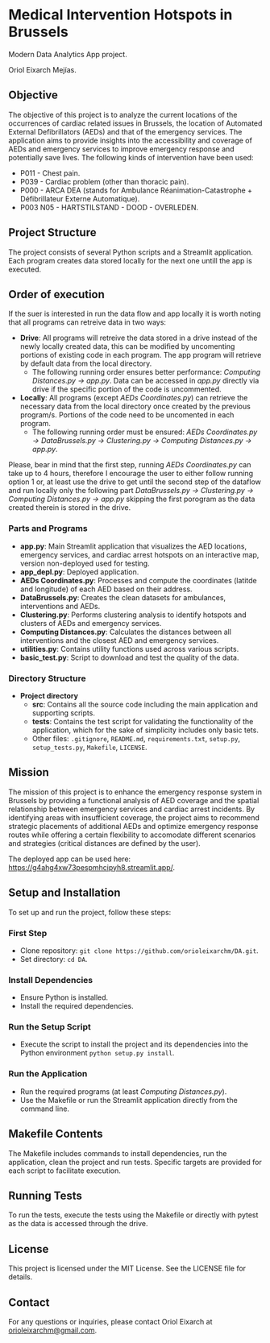 # Medical Intervention Hotspots in Brussels
Modern Data Analytics App project.

Oriol Eixarch Mejías.

## Objective
The objective of this project is to analyze the current locations of  the occurrences of cardiac related issues in Brussels, the location of Automated External Defibrillators (AEDs) and that of the emergency services. The application aims to provide insights into the accessibility and coverage of AEDs and emergency services to improve emergency response and potentially save lives.
The following kinds of intervention have been used:
- P011 - Chest pain.
- P039 - Cardiac problem (other than thoracic pain).
- P000 - ARCA DEA (stands for Ambulance Réanimation-Catastrophe + Défibrillateur Externe Automatique).
- P003  N05 - HARTSTILSTAND - DOOD - OVERLEDEN. 

## Project Structure
The project consists of several Python scripts and a Streamlit application.
Each program creates data stored locally for the next one untill the app is executed.

## Order of execution
If the suer is interested in run the data flow and app locally it is worth noting that all programs can retreive data in two ways:
- **Drive**: All programs will retreive the data stored in a drive instead of the newly locally created data, this can be modified by uncomenting portions of existing code in each program. The app program will retrieve by default data from the local directory.
  - The following running order ensures better performance: _Computing Distances.py -> app.py_. Data can be accessed in _app.py_ directly via drive if the specific portion of the code is uncommented.
- **Locally**: All programs (except _AEDs Coordinates.py_) can retrieve the necessary data from the local directory once created by the previous program/s. Portions of the code need to be uncomented in each program.
  - The following running order must be ensured: _AEDs Coordinates.py -> DataBrussels.py -> Clustering.py -> Computing Distances.py -> app.py_.

Please, bear in mind that the first step, running _AEDs Coordinates.py_ can take up to 4 hours, therefore I encourage the user to either follow running option 1 or, at least use the drive to get until the second step of the dataflow and run locally only the following part _DataBrussels.py -> Clustering.py -> Computing Distances.py -> app.py_ skipping the first porogram as the data created therein is stored in the drive.

### Parts and Programs
- **app.py**: Main Streamlit application that visualizes the AED locations, emergency services, and cardiac arrest hotspots on an interactive map, version non-deployed used for testing.
- **app_depl.py**: Deployed application.
- **AEDs Coordinates.py**: Processes and compute the coordinates (latitde and longitude) of each AED based on their address.
- **DataBrussels.py**: Creates the clean datasets for ambulances, interventions and AEDs.
- **Clustering.py**: Performs clustering analysis to identify hotspots and clusters of AEDs and emergency services.
- **Computing Distances.py**: Calculates the distances between all interventions and the closest AED and emergency services.
- **utilities.py**: Contains utility functions used across various scripts.
- **basic_test.py**: Script to download and test the quality of the data.

### Directory Structure
- **Project directory**
  - **src**: Contains all the source code including the main application and supporting scripts.
  - **tests**: Contains the test script for validating the functionality of the application, which for the sake of simplicity includes only basic tets.
  - Other files: `.gitignore`, `README.md`, `requirements.txt`, `setup.py`, `setup_tests.py`, `Makefile`, `LICENSE`.

## Mission
The mission of this project is to enhance the emergency response system in Brussels by providing a functional analysis of AED coverage and the spatial relationship between emergency services and cardiac arrest incidents. By identifying areas with insufficient coverage, the project aims to recommend strategic placements of additional AEDs and optimize emergency response routes while offering a certain flexibility to accomodate different scenarios and strategies (critical distances are defined by the user).

The deployed app can be used here: https://g4ahg4xw73pespmhcipyh8.streamlit.app/.
## Setup and Installation
To set up and run the project, follow these steps:

### First Step
- Clone repository: `git clone https://github.com/orioleixarchm/DA.git`.
- Set directory: `cd DA`.

### Install Dependencies
- Ensure Python is installed.
- Install the required dependencies.

### Run the Setup Script
- Execute the script to install the project and its dependencies into the Python environment `python setup.py install`. 

### Run the Application
- Run the required programs (at least _Computing Distances.py_).
- Use the Makefile or run the Streamlit application directly from the command line.

## Makefile Contents
The Makefile includes commands to install dependencies, run the application, clean the project and run tests. Specific targets are provided for each script to facilitate execution.

## Running Tests
To run the tests, execute the tests using the Makefile or directly with pytest as the data is accessed through the drive.

## License
This project is licensed under the MIT License. See the LICENSE file for details.

## Contact
For any questions or inquiries, please contact Oriol Eixarch at orioleixarchm@gmail.com.


